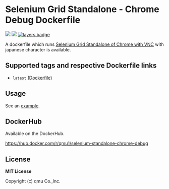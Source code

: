# Selenium Grid Standalone  - Chrome Debug Dockerfile 

![](https://img.shields.io/docker/pulls/qmu1/selenium-standalone-chrome-debug.svg)
![](https://img.shields.io/docker/build/qmu1/selenium-standalone-chrome-debug.svg)
[![layers badge](https://images.microbadger.com/badges/image/qmu1/selenium-standalone-chrome-debug.svg)](https://microbadger.com/images/qmu1/selenium-standalone-chrome-debug)

A dockerfile which runs [Selenium Grid Standalone of Chrome with VNC](https://hub.docker.com/r/selenium/standalone-chrome-debug/) with japanese character is available.

## Supported tags and respective Dockerfile links

* `latest` [(Dockerfile)](https://github.com/qmu/dockerfiles/tree/master/src/selenium-standalone-chrome-debug)

## Usage

See an [example](https://github.com/qmu/dockerfiles/blob/master/src/selenium-standalone-chrome-debug/example/bin/run).

## DockerHub

Available on the DockerHub.

https://hub.docker.com/r/qmu1/selenium-standalone-chrome-debug

## License 

**MIT License**

Copyright (c) qmu Co.,Inc.
